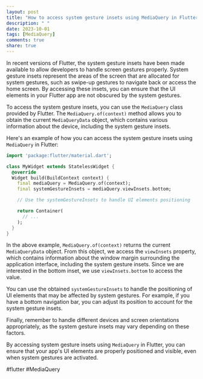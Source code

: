 ```yaml
---
layout: post
title: "How to access system gesture insets using MediaQuery in Flutter?"
description: " "
date: 2023-10-01
tags: [MediaQuery]
comments: true
share: true
---
```


In recent versions of Flutter, the system gesture insets have been made available to allow developers to handle screen gestures properly. System gesture insets represent the areas of the screen that are allocated for system gestures, such as swipe-up gestures to navigate back or access the home screen. By accessing these insets, you can ensure that the UI elements in your Flutter app are not obscured by the system gestures.

To access the system gesture insets, you can use the `MediaQuery` class provided by Flutter. The `MediaQuery.of(context)` method allows you to obtain the current `MediaQueryData` object, which contains various information about the device, including the system gesture insets.

Here's an example of how you can access the system gesture insets using `MediaQuery` in Flutter:

```dart
import 'package:flutter/material.dart';

class MyWidget extends StatelessWidget {
  @override
  Widget build(BuildContext context) {
    final mediaQuery = MediaQuery.of(context);
    final systemGestureInsets = mediaQuery.viewInsets.bottom;

    // Use the systemGestureInsets to handle UI elements positioning

    return Container(
      // ...
    );
  }
}
```

In the above example, `MediaQuery.of(context)` returns the current `MediaQueryData` object. From this object, we access the `viewInsets` property, which contains information about the window margin surrounding the application interface, including the system gesture insets. Since we are interested in the bottom inset, we use `viewInsets.bottom` to access the value.

You can use the obtained `systemGestureInsets` to handle the positioning of UI elements that may be affected by system gestures. For example, if you have a bottom navigation bar, you can adjust its position to account for the system gesture insets.

Finally, remember to handle different devices and screen orientations appropriately, as the system gesture insets may vary depending on these factors.

By accessing system gesture insets using `MediaQuery` in Flutter, you can ensure that your app's UI elements are properly positioned and visible, even when system gestures are activated.

#flutter #MediaQuery